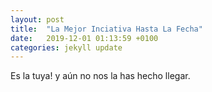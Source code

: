 ```yaml
---
layout: post
title:  "La Mejor Inciativa Hasta La Fecha"
date:   2019-12-01 01:13:59 +0100
categories: jekyll update
---
```

Es la tuya! y aún no nos la has hecho llegar.
